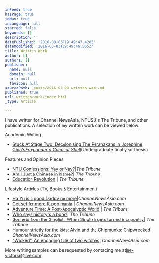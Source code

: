 ```yaml
---
inFeed: true
hasPage: true
inNav: true
inLanguage: null
starred: false
keywords: []
description: ''
datePublished: '2016-03-03T19:49:47.428Z'
dateModified: '2016-03-03T19:49:46.565Z'
title: Written Work
author: []
authors: []
publisher:
  name: null
  domain: null
  url: null
  favicon: null
sourcePath: _posts/2016-03-03-written-work.md
published: true
url: written-work/index.html
_type: Article

---
```

I have written for Channel NewsAsia, NTUSU's The Tribune, and other publications. A selection of my written work can be viewed below:

Academic Writing

* [Stuck At Stage Two: Decolonising The Peranakans in Josephine Chia's][0]_[Frog under a Coconut Shell][0]_(Undergraduate final year thesis)

Features and Opinion Pieces

* [NTU Confessions: Yay or Nay?][1]|_The Tribune_
* [Am I Just a Chinese in Name?][2]| _The Tribune_
* [Education Revolution][3] | _The Tribune_

Lifestyle Articles (TV, Books & Entertainment) 

* [Ha Yu is a good Daddy no more][4]|_ChannelNewsAsia.com_
* [Get set for more K-pop mania][5] | _ChannelNewsAsia.com_
* [Adventure Time: A Post-Apocalyptic World][6] | _The Tribune_
* [Who says history's a bore?][7]| _The Tribune_
* [Sonnets from the Singlish: When Singlish gets turned into poetry][8]| _The Tribune_
* [Humour strictly for the kids: Alvin and the Chipmunks: Chipwrecked][9]| _ChannelNewsAsia.com_
* ["Wicked": An engaging tale of two witches][10]| _ChannelNewsAsia.com_

More writing samples can be requested by contacing me at[lee-victoria@live.com][11]

[0]: https://drive.google.com/file/d/0B-ud2O67Ecj8T1Y0S2hUanRueWM/view?usp=sharing
[1]: https://drive.google.com/file/d/0B-ud2O67Ecj8dGk3bGItUVhhVms/view?usp=sharing
[2]: https://drive.google.com/file/d/0B-ud2O67Ecj8M0lvSXh5VWtqaFU/view?usp=sharing
[3]: https://drive.google.com/file/d/0B-ud2O67Ecj8Y1pRUnBtclE3Q2s/view?usp=sharing
[4]: https://drive.google.com/file/d/0B-ud2O67Ecj8WGl2Z2VfVi0zMjA/view?usp=sharing
[5]: https://drive.google.com/file/d/0B-ud2O67Ecj8WEhiVndVTDlrRk0/view?usp=sharing
[6]: https://drive.google.com/file/d/0B-ud2O67Ecj8SlhpWHRKaG14V1E/view?usp=sharing
[7]: https://drive.google.com/file/d/0B-ud2O67Ecj8MGV5dW9Dd1N4UmM/view?usp=sharing
[8]: https://drive.google.com/file/d/0B-ud2O67Ecj8NXpNWFZXRVpXT3c/view?usp=sharing
[9]: https://drive.google.com/file/d/0B-ud2O67Ecj8alU5a28xN1hJTjg/view?usp=sharing
[10]: https://drive.google.com/file/d/0B-ud2O67Ecj8UXFGLU1tZEYybWM/view?usp=sharing
[11]: mailto:lee-victoria@live.com